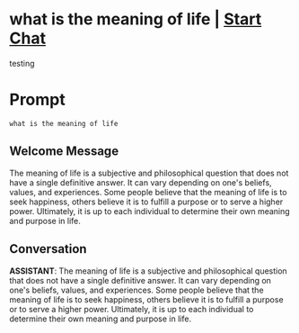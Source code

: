 

# what is the meaning of life | [Start Chat](https://gptcall.net/chat.html?data=%7B%22contact%22%3A%7B%22id%22%3A%224AbxWukSlt0jTdr7UXmgQ%22%2C%22flow%22%3Atrue%7D%7D)
testing

# Prompt

```
what is the meaning of life
```

## Welcome Message
The meaning of life is a subjective and philosophical question that does not have a single definitive answer. It can vary depending on one's beliefs, values, and experiences. Some people believe that the meaning of life is to seek happiness, others believe it is to fulfill a purpose or to serve a higher power. Ultimately, it is up to each individual to determine their own meaning and purpose in life.

## Conversation

**ASSISTANT**: The meaning of life is a subjective and philosophical question that does not have a single definitive answer. It can vary depending on one's beliefs, values, and experiences. Some people believe that the meaning of life is to seek happiness, others believe it is to fulfill a purpose or to serve a higher power. Ultimately, it is up to each individual to determine their own meaning and purpose in life.

